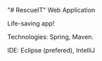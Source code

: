 "# RescueIT" Web Application

Life-saving app!

Technologies: Spring, Maven.

IDE: Eclipse (prefered), IntelliJ
